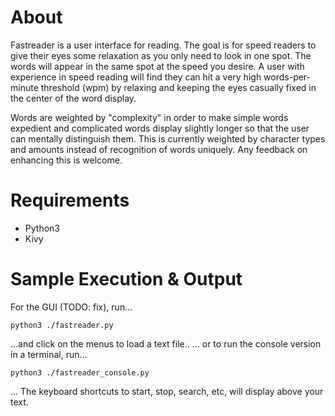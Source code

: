 # About

Fastreader is a user interface for reading. The goal is for speed readers to give their eyes some relaxation as you only need to look in one spot. The words will appear in the same spot at the speed you desire. A user with experience in speed reading will find they can hit a very high words-per-minute threshold (wpm) by relaxing and keeping the eyes casually fixed in the center of the word display.

Words are weighted by "complexity" in order to make simple words expedient and complicated words display slightly longer so that the user can mentally distinguish them. This is currently weighted by character types and amounts instead of recognition of words uniquely. Any feedback on enhancing this is welcome.


# Requirements

  * Python3 
  * Kivy

# Sample Execution & Output

For the GUI (TODO: fix), run...

```
python3 ./fastreader.py
```
...and click on the menus to load a text file..
... or to run the console version in a terminal, run...
```
python3 ./fastreader_console.py
```
... The keyboard shortcuts to start, stop, search, etc, will display above your text.


